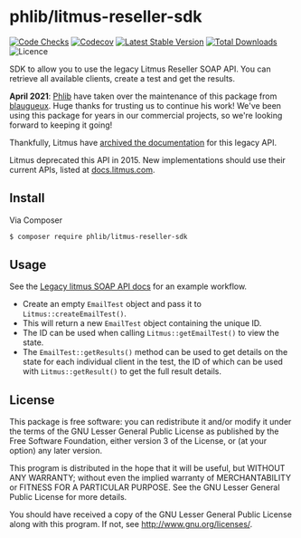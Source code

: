 # phlib/litmus-reseller-sdk

[![Code Checks](https://img.shields.io/github/workflow/status/phlib/litmus-reseller-sdk/CodeChecks?logo=github)](https://github.com/phlib/litmus-reseller-sdk/actions/workflows/code-checks.yml)
[![Codecov](https://img.shields.io/codecov/c/github/phlib/litmus-reseller-sdk.svg?logo=codecov)](https://codecov.io/gh/phlib/litmus-reseller-sdk)
[![Latest Stable Version](https://img.shields.io/packagist/v/phlib/litmus-reseller-sdk.svg?logo=packagist)](https://packagist.org/packages/phlib/litmus-reseller-sdk)
[![Total Downloads](https://img.shields.io/packagist/dt/phlib/litmus-reseller-sdk.svg?logo=packagist)](https://packagist.org/packages/phlib/litmus-reseller-sdk)
![Licence](https://img.shields.io/github/license/phlib/litmus-reseller-sdk.svg)

SDK to allow you to use the legacy Litmus Reseller SOAP API.
You can retrieve all available clients, create a test and get the results.

**April 2021**: [Phlib](https://github.com/phlib) have taken over the
maintenance of this package from [blaugueux](https://github.com/blaugueux).
Huge thanks for trusting us to continue his work! We've been using this
package for years in our commercial projects, so we're looking forward to
keeping it going!

Thankfully, Litmus have
[archived the documentation](https://litmus.github.io/legacy-litmus-api-docs/)
for this legacy API.

Litmus deprecated this API in 2015.
New implementations should use their current APIs, listed at [docs.litmus.com](https://docs.litmus.com).

## Install

Via Composer

```sh
$ composer require phlib/litmus-reseller-sdk
```

## Usage

See the [Legacy litmus SOAP API docs](https://litmus.github.io/legacy-litmus-api-docs/SOAP/Legacy%20SOAP%20Web%20Service%3A%20Process%20for%20running%20email%20tests)
for an example workflow.

* Create an empty `EmailTest` object and pass it to `Litmus::createEmailTest()`.
* This will return a new `EmailTest` object containing the unique ID.
* The ID can be used when calling `Litmus::getEmailTest()` to view the state.
* The `EmailTest::getResults()` method can be used to get details on the state
  for each individual client in the test, the ID of which can be used with
  `Litmus::getResult()` to get the full result details.

## License

This package is free software: you can redistribute it and/or modify
it under the terms of the GNU Lesser General Public License as published by
the Free Software Foundation, either version 3 of the License, or
(at your option) any later version.

This program is distributed in the hope that it will be useful,
but WITHOUT ANY WARRANTY; without even the implied warranty of
MERCHANTABILITY or FITNESS FOR A PARTICULAR PURPOSE.  See the
GNU Lesser General Public License for more details.

You should have received a copy of the GNU Lesser General Public License
along with this program.  If not, see <http://www.gnu.org/licenses/>.
